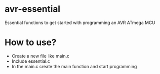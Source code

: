 # avr-essential
Essential functions to get started with programming an AVR ATmega MCU

# How to use?
- Create a new file like main.c
- Include essential.c
- In the main.c create the main function and start programming
